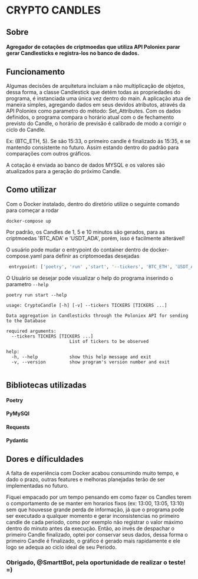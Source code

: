 # CRYPTO CANDLES

## Sobre

<h4>Agregador de cotações de criptmoedas que utiliza API Poloniex parar gerar Candlesticks e registra-los no banco de
dados.</h4>

## Funcionamento

Algumas decisões de arquitetura incluiam a não multiplicação de objetos, dessa forma, a classe Candlestick que detém
todas as propriedades do programa, é instanciada uma única vez dentro do main. A aplicação atua de maneira simples,
agregando dados em seus devidos atributos, através da API Poloniex como parametro do método: Set_Attributes. Com os
dados definidos, o programa compara o horário atual com o de fechamento previsto do Candle, o horário de previsão é
calibrado de modo a corrigir o ciclo do Candle.

Ex: (BTC_ETH, 5). Se são 15:33, o primeiro candle é finalizado ás 15:35, e se mantendo consistente no futuro. Assim
estando dentro do padrão para comparações com outros gráficos.

A cotação é enviada ao banco de dados MYSQL e os valores são atualizados para a geração do próximo Candle.

## Como utilizar

Com o Docker instalado, dentro do diretório utilize o seguinte comando para começar a rodar

```shell
docker-compose up
```

Por padrão, os Candles de 1, 5 e 10 minutos são gerados, para as criptmoedas 'BTC_ADA' e 'USDT_ADA', porém, isso é
facilmente alterável!

O usuário pode mudar o entrypoint do container dentro de docker-compose.yaml para definir as criptomoedas desejadas

```dockerfile
 entrypoint: ['poetry', 'run' ,'start', '--tickers', 'BTC_ETH', 'USDT_ADA']
```

O Usuário se desejar pode visualizar o help do programa inserindo o parametro `--help`

`poetry run start --help`

```shell
usage: CryptoCandle [-h] [-v] --tickers TICKERS [TICKERS ...]

Data aggregation in Candlesticks through the Poloniex API for sending to the Database

required arguments:
  --tickers TICKERS [TICKERS ...]
                        List of tickers to be observed

help:
  -h, --help            show this help message and exit
  -v, --version         show program's version number and exit
  
```

## Bibliotecas utilizadas

#### Poetry

#### PyMySQl

#### Requests

#### Pydantic

## Dores e díficuldades

A falta de experiência com Docker acabou consumindo muito tempo, e dado o prazo, outras features e melhoras planejadas
terão de ser implementadas no futuro.

Fiquei empacado por um tempo pensando em como fazer os Candles terem o comportamento de se manter em horarios fixos
(ex: 13:00, 13:05, 13:10) sem que houvesse grande perda de informação, já que o programa pode ser executado a qualquer
momento e gerar inconsistencias no primeiro candle de cada periodo, como por exemplo não registrar o valor máximo dentro
do minuto antes da execução. Então, ao invés de despachar o primeiro Candle finalizado, optei por conservar seus dados,
dessa forma o primeiro Candle é finalizado, o gráfico é gerado mais rapidamente e ele logo se adequa ao ciclo ideal de
seu Periodo.

### Obrigado, @SmarttBot, pela oportunidade de realizar o teste! =)





